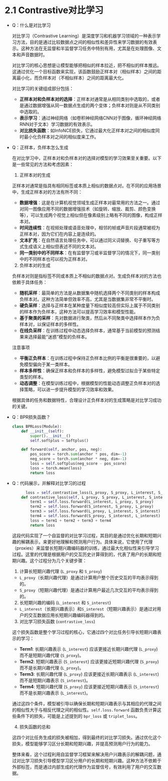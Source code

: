 # 2.1 Contrastive对比学习

* Q：什么是对比学习

  对比学习（Contrastive Learning）是深度学习和机器学习领域的一种表示学习方法，目的是通过比较数据点之间的相似性和差异性来学习数据的有效表示。这种方法在无监督和半监督学习任务中特别有用，尤其是在处理图像、文本和声音数据时。

  对比学习的核心思想是让模型能够把相似的样本拉近，把不相似的样本推远。这通过优化一个目标函数来实现，该函数鼓励正样本对（相似样本）之间的距离最小化，而负样本对（不相似样本）之间的距离最大化。

  对比学习的关键组成部分包括：

  - **正样本对和负样本对的选择**：正样本对通常是从相同类别中选取的，或者是通过数据增强从同一数据点生成的两个变体；负样本对则是从不同类别中选取的。
  - **表示学习**：通过神经网络（如卷积神经网络CNN对于图像，循环神经网络RNN对于文本）学习数据的有效表示。
  - **对比损失函数**：如InfoNCE损失，它通过最大化正样本对之间的相似度同时最小化负样本对之间的相似度来工作。

* Q：正样本，负样本怎么生成

  在对比学习中，正样本对和负样本对的选择对模型的学习效果至关重要。以下是一些常见的方法和考虑因素：

  1. 正样本对的生成

  正样本对通常是指具有相同标签或本质上相似的数据点对。在不同的应用场景中，生成正样本对的方法有所不同：

  - **数据增强**：这是在计算机视觉领域生成正样本对最常用的方法之一。通过对同一图像应用不同的数据增强技术（如旋转、缩放、裁剪、颜色变换等），可以生成两个视觉上相似但在像素级别上略有不同的图像，构成正样本对。
  - **时间连续性**：在视频处理或语音处理中，相邻的帧或声音片段通常被视为正样本对，因为它们在内容上是连续的。
  - **文本扩充**：在自然语言处理任务中，可以通过同义词替换、句子重写等方式生成语义上相似但表述不同的文本对。
  - **同一类别中的不同样本**：在有监督学习或半监督学习的情况下，同一类别中的不同样本也可以视为正样本对。

   2. 负样本对的生成

  负样本对则是指标签不同或本质上不相似的数据点对。生成负样本对的方法也依赖于具体任务：

  - **随机采样**：最简单的方法是从数据集中随机选择两个不同类别的样本构成负样本对。这种方法简单但效率不高，尤其是当数据集非常不平衡时。
  - **硬负采样**：选择与正样本在某种度量下相似度较高但实际上属于不同类别的样本作为负样本，这种方法可以提高学习效率和模型性能。
  - **基于聚类的采样**：先对数据进行聚类，然后从不同聚类中选择样本作为负样本对，以保证样本的多样性。
  - **在线负采样**：在训练过程中动态选择负样本，通常基于当前模型的预测结果来选择最能“迷惑”模型的负样本。

  注意事项

  - **平衡正负样本**：在训练过程中保持正负样本比例的平衡是很重要的，以避免模型偏向于某一类样本。
  - **样本多样性**：确保正样本和负样本的多样性，避免模型过拟合于某些特定类型的样本。
  - **动态调整**：在模型训练过程中，根据模型的性能动态调整正负样本对的选择策略，可以进一步提升模型的学习效率和效果。

  根据具体的任务和数据特性，合理设计正负样本对的生成策略是对比学习成功的关键。

* Q：BPR损失函数？

  ```python
  class BPRLoss(Module):
      def __init__(self):
          super().__init__()
          self.softplus = Softplus()
  
      def forward(self, anchor, pos, neg):
          pos_score = torch.sum(anchor * pos, dim=-1)
          neg_score = torch.sum(anchor * neg, dim=-1)
          loss = self.softplus(neg_score - pos_score)
          loss = torch.mean(loss)
          return loss
  
  ```

* Q：代码展示，并解释对比学习的过程

  ```python
  		loss = self.contrastive_loss(L_proxy, S_proxy, L_interest, S_interest)
      def contrastive_loss(self, L_proxy, S_proxy, L_interest, S_interest):
          term1 = self.loss.forward(L_interest, L_proxy, S_proxy)
          term2 = self.loss.forward(S_interest, S_proxy, L_proxy)
          term3 = self.loss.forward(L_proxy, L_interest, S_interest)
          term4 = self.loss.forward(S_proxy, S_interest, L_interest)
          loss = term1 + term2 + term3 + term4
          return loss
  ```

  这段代码实现了一个自监督的对比学习过程，其目的是通过优化长期和短期兴趣的解耦表示，来更好地理解和预测用户行为。具体来说，它使用了代理（proxies）来监督长短期兴趣编码器的训练，通过最大化相似性来引导学习过程。这里的代理是根据用户的交互历史计算得到的，代表了用户的长期和短期兴趣。这个过程分为几个关键步骤：

  1. 计算长短期兴趣代理 (`L_proxy` 和 `S_proxy`)

  - `L_proxy`（长期兴趣代理）是通过计算用户整个历史交互的平均表示得到的。
  - `S_proxy`（短期兴趣代理）是通过计算用户最近几次交互的平均表示得到的。

  2. 长短期兴趣的编码 (`L_interest` 和 `S_interest`)

  - `L_interest`（长期兴趣表示）和`S_interest`（短期兴趣表示）是通过对用户的交互数据应用长短期兴趣编码器得到的。

  3. 对比学习损失函数 (`contrastive_loss`)

  这个损失函数是整个学习过程的核心，它通过四个对比任务引导长短期兴趣表示的学习：
  - **Term1**: 长期兴趣表示 (`L_interest`) 应该更接近长期兴趣代理 (`L_proxy`) 而不是短期兴趣代理 (`S_proxy`)。
  - **Term2**: 短期兴趣表示 (`S_interest`) 应该更接近短期兴趣代理 (`S_proxy`) 而不是长期兴趣代理 (`L_proxy`)。
  - **Term3**: 长期兴趣代理 (`L_proxy`) 应该更接近长期兴趣表示 (`L_interest`) 而不是短期兴趣表示 (`S_interest`)。
  - **Term4**: 短期兴趣代理 (`S_proxy`) 应该更接近短期兴趣表示 (`S_interest`) 而不是长期兴趣表示 (`L_interest`)。

  通过这四个条件，模型被引导以确保长期和短期兴趣表示与其相应的代理之间的相似性大于与相反代理之间的相似性。`self.loss.forward` 函数负责计算这些条件下的损失，可能是上述提到的 `bpr_loss` 或 `triplet_loss`。

  4. 损失函数的总和

  这四个对比任务生成的损失被相加，得到最终的对比学习损失。通过优化这个损失，模型能够学习区分长期和短期兴趣，并提高预测用户行为的能力。

  整体来看，这个过程利用自监督学习框架来解决用户兴趣表示的解耦问题，通过对比学习损失引导模型学习区分用户的长期和短期兴趣。这种方法不依赖于外部标签，而是通过内部生成的代理作为监督信号，有效利用了用户的交互数据。